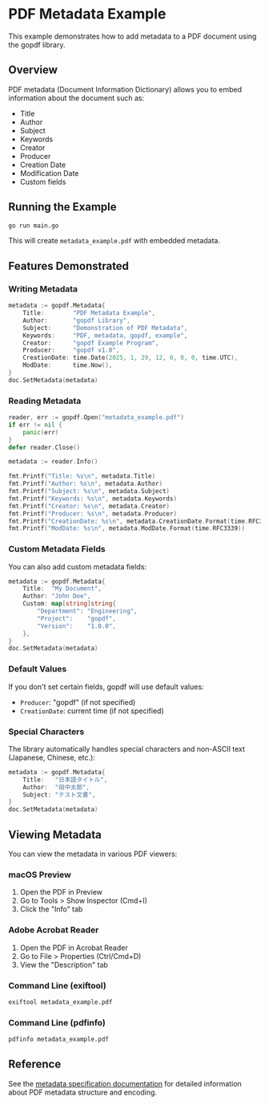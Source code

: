 # PDF Metadata Example

This example demonstrates how to add metadata to a PDF document using the gopdf library.

## Overview

PDF metadata (Document Information Dictionary) allows you to embed information about the document such as:
- Title
- Author
- Subject
- Keywords
- Creator
- Producer
- Creation Date
- Modification Date
- Custom fields

## Running the Example

```bash
go run main.go
```

This will create `metadata_example.pdf` with embedded metadata.

## Features Demonstrated

### Writing Metadata

```go
metadata := gopdf.Metadata{
    Title:        "PDF Metadata Example",
    Author:       "gopdf Library",
    Subject:      "Demonstration of PDF Metadata",
    Keywords:     "PDF, metadata, gopdf, example",
    Creator:      "gopdf Example Program",
    Producer:     "gopdf v1.0",
    CreationDate: time.Date(2025, 1, 29, 12, 0, 0, 0, time.UTC),
    ModDate:      time.Now(),
}
doc.SetMetadata(metadata)
```

### Reading Metadata

```go
reader, err := gopdf.Open("metadata_example.pdf")
if err != nil {
    panic(err)
}
defer reader.Close()

metadata := reader.Info()

fmt.Printf("Title: %s\n", metadata.Title)
fmt.Printf("Author: %s\n", metadata.Author)
fmt.Printf("Subject: %s\n", metadata.Subject)
fmt.Printf("Keywords: %s\n", metadata.Keywords)
fmt.Printf("Creator: %s\n", metadata.Creator)
fmt.Printf("Producer: %s\n", metadata.Producer)
fmt.Printf("CreationDate: %s\n", metadata.CreationDate.Format(time.RFC3339))
fmt.Printf("ModDate: %s\n", metadata.ModDate.Format(time.RFC3339))
```

### Custom Metadata Fields

You can also add custom metadata fields:

```go
metadata := gopdf.Metadata{
    Title:  "My Document",
    Author: "John Doe",
    Custom: map[string]string{
        "Department": "Engineering",
        "Project":    "gopdf",
        "Version":    "1.0.0",
    },
}
doc.SetMetadata(metadata)
```

### Default Values

If you don't set certain fields, gopdf will use default values:
- `Producer`: "gopdf" (if not specified)
- `CreationDate`: current time (if not specified)

### Special Characters

The library automatically handles special characters and non-ASCII text (Japanese, Chinese, etc.):

```go
metadata := gopdf.Metadata{
    Title:   "日本語タイトル",
    Author:  "田中太郎",
    Subject: "テスト文書",
}
doc.SetMetadata(metadata)
```

## Viewing Metadata

You can view the metadata in various PDF viewers:

### macOS Preview
1. Open the PDF in Preview
2. Go to Tools > Show Inspector (Cmd+I)
3. Click the "Info" tab

### Adobe Acrobat Reader
1. Open the PDF in Acrobat Reader
2. Go to File > Properties (Ctrl/Cmd+D)
3. View the "Description" tab

### Command Line (exiftool)
```bash
exiftool metadata_example.pdf
```

### Command Line (pdfinfo)
```bash
pdfinfo metadata_example.pdf
```

## Reference

See the [metadata specification documentation](../../docs/metadata-specification.md) for detailed information about PDF metadata structure and encoding.
